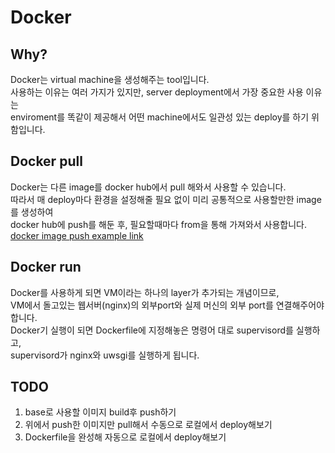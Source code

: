 # Docker

## Why?
Docker는 virtual machine을 생성해주는 tool입니다.  
사용하는 이유는 여러 가지가 있지만, server deployment에서 가장 중요한 사용 이유는  
enviroment를 똑같이 제공해서 어떤 machine에서도 일관성 있는 deploy를 하기 위함입니다.  

## Docker pull
Docker는 다른 image를 docker hub에서 pull 해와서 사용할 수 있습니다.  
따라서 매 deploy마다 환경을 설정해줄 필요 없이 미리 공통적으로 사용할만한 image를 생성하여  
docker hub에 push를 해둔 후, 필요할때마다 from을 통해 가져와서 사용합니다.  
[docker image push example link](http://pyrasis.com/book/DockerForTheReallyImpatient/Chapter13/02)

## Docker run
Docker를 사용하게 되면 VM이라는 하나의 layer가 추가되는 개념이므로,  
VM에서 돌고있는 웹서버(nginx)의 외부port와 실제 머신의 외부 port를 연결해주어야 합니다.  
Docker기 실행이 되면 Dockerfile에 지정해놓은 명령어 대로 supervisord를 실행하고,  
supervisord가 nginx와 uwsgi를 실행하게 됩니다.  

## TODO
1. base로 사용할 이미지 build후 push하기
2. 위에서 push한 이미지만 pull해서 수동으로 로컬에서 deploy해보기
3. Dockerfile을 완성해 자동으로 로컬에서 deploy해보기
